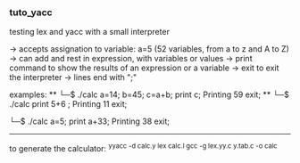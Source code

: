 ### tuto_yacc

testing lex and yacc with a small interpreter

-> accepts assignation to variable: a=5   (52 variables, from a to z and A to Z)
-> can add and rest in expression, with variables or values
-> print command to show the results of an expression or a variable
-> exit to exit the interpreter
-> lines end with ";"

examples:
**
└─$ ./calc
a=14;
b=45;
c=a+b;
print c;
Printing 59
exit;
**
└─$ ./calc
print 5+6 ;
Printing 11
exit;

└─$ ./calc
a=5;
print a+33;
Printing 38
exit;


--------------------
to generate the calculator:
<sup>
yyacc -d calc.y
lex calc.l
gcc -g lex.yy.c y.tab.c -o calc
</sup>

  
